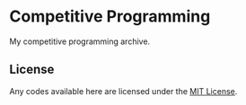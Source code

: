 # Competitive Programming

My competitive programming archive.

## License

Any codes available here are licensed under the [MIT License](LICENSE).

